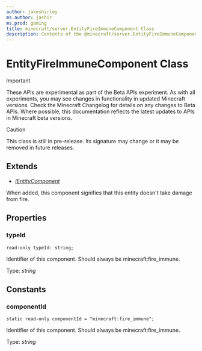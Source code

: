 ```yaml
---
author: jakeshirley
ms.author: jashir
ms.prod: gaming
title: minecraft/server.EntityFireImmuneComponent Class
description: Contents of the @minecraft/server.EntityFireImmuneComponent class.
---
```

# EntityFireImmuneComponent Class
>[!IMPORTANT]
>These APIs are experimental as part of the Beta APIs experiment. As with all experiments, you may see changes in functionality in updated Minecraft versions. Check the Minecraft Changelog for details on any changes to Beta APIs. Where possible, this documentation reflects the latest updates to APIs in Minecraft beta versions.

> [!CAUTION]
> This class is still in pre-release.  Its signature may change or it may be removed in future releases.

## Extends
- [*IEntityComponent*](IEntityComponent.md)

When added, this component signifies that this entity doesn't take damage from fire.

## Properties

### **typeId**
`read-only typeId: string;`

Identifier of this component. Should always be minecraft:fire_immune.

Type: *string*

## Constants

### **componentId**
`static read-only componentId = "minecraft:fire_immune";`

Identifier of this component. Should always be minecraft:fire_immune.

Type: *string*
